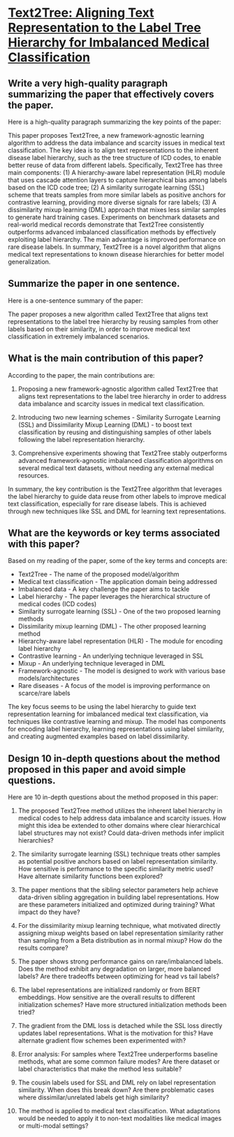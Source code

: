 # [Text2Tree: Aligning Text Representation to the Label Tree Hierarchy for   Imbalanced Medical Classification](https://arxiv.org/abs/2311.16650)

## Write a very high-quality paragraph summarizing the paper that effectively covers the paper.

 Here is a high-quality paragraph summarizing the key points of the paper:

This paper proposes Text2Tree, a new framework-agnostic learning algorithm to address the data imbalance and scarcity issues in medical text classification. The key idea is to align text representations to the inherent disease label hierarchy, such as the tree structure of ICD codes, to enable better reuse of data from different labels. Specifically, Text2Tree has three main components: (1) A hierarchy-aware label representation (HLR) module that uses cascade attention layers to capture hierarchical bias among labels based on the ICD code tree; (2) A similarity surrogate learning (SSL) scheme that treats samples from more similar labels as positive anchors for contrastive learning, providing more diverse signals for rare labels; (3) A dissimilarity mixup learning (DML) approach that mixes less similar samples to generate hard training cases. Experiments on benchmark datasets and real-world medical records demonstrate that Text2Tree consistently outperforms advanced imbalanced classification methods by effectively exploiting label hierarchy. The main advantage is improved performance on rare disease labels. In summary, Text2Tree is a novel algorithm that aligns medical text representations to known disease hierarchies for better model generalization.


## Summarize the paper in one sentence.

 Here is a one-sentence summary of the paper:

The paper proposes a new algorithm called Text2Tree that aligns text representations to the label tree hierarchy by reusing samples from other labels based on their similarity, in order to improve medical text classification in extremely imbalanced scenarios.


## What is the main contribution of this paper?

 According to the paper, the main contributions are:

1. Proposing a new framework-agnostic algorithm called Text2Tree that aligns text representations to the label tree hierarchy in order to address data imbalance and scarcity issues in medical text classification. 

2. Introducing two new learning schemes - Similarity Surrogate Learning (SSL) and Dissimilarity Mixup Learning (DML) - to boost text classification by reusing and distinguishing samples of other labels following the label representation hierarchy.

3. Comprehensive experiments showing that Text2Tree stably outperforms advanced framework-agnostic imbalanced classification algorithms on several medical text datasets, without needing any external medical resources.

In summary, the key contribution is the Text2Tree algorithm that leverages the label hierarchy to guide data reuse from other labels to improve medical text classification, especially for rare disease labels. This is achieved through new techniques like SSL and DML for learning text representations.


## What are the keywords or key terms associated with this paper?

 Based on my reading of the paper, some of the key terms and concepts are:

- Text2Tree - The name of the proposed model/algorithm
- Medical text classification - The application domain being addressed
- Imbalanced data - A key challenge the paper aims to tackle
- Label hierarchy - The paper leverages the hierarchical structure of medical codes (ICD codes)
- Similarity surrogate learning (SSL) - One of the two proposed learning methods
- Dissimilarity mixup learning (DML) - The other proposed learning method  
- Hierarchy-aware label representation (HLR) - The module for encoding label hierarchy 
- Contrastive learning - An underlying technique leveraged in SSL
- Mixup - An underlying technique leveraged in DML
- Framework-agnostic - The model is designed to work with various base models/architectures
- Rare diseases - A focus of the model is improving performance on scarce/rare labels

The key focus seems to be using the label hierarchy to guide text representation learning for imbalanced medical text classification, via techniques like contrastive learning and mixup. The model has components for encoding label hierarchy, learning representations using label similarity, and creating augmented examples based on label dissimilarity.


## Design 10 in-depth questions about the method proposed in this paper and avoid simple questions.

 Here are 10 in-depth questions about the method proposed in this paper:

1. The proposed Text2Tree method utilizes the inherent label hierarchy in medical codes to help address data imbalance and scarcity issues. How might this idea be extended to other domains where clear hierarchical label structures may not exist? Could data-driven methods infer implicit hierarchies?

2. The similarity surrogate learning (SSL) technique treats other samples as potential positive anchors based on label representation similarity. How sensitive is performance to the specific similarity metric used? Have alternate similarity functions been explored? 

3. The paper mentions that the sibling selector parameters help achieve data-driven sibling aggregation in building label representations. How are these parameters initialized and optimized during training? What impact do they have?

4. For the dissimilarity mixup learning technique, what motivated directly assigning mixup weights based on label representation similarity rather than sampling from a Beta distribution as in normal mixup? How do the results compare?

5. The paper shows strong performance gains on rare/imbalanced labels. Does the method exhibit any degradation on larger, more balanced labels? Are there tradeoffs between optimizing for head vs tail labels?

6. The label representations are initialized randomly or from BERT embeddings. How sensitive are the overall results to different initialization schemes? Have more structured initialization methods been tried?

7. The gradient from the DML loss is detached while the SSL loss directly updates label representations. What is the motivation for this? Have alternate gradient flow schemes been experimented with? 

8. Error analysis: For samples where Text2Tree underperforms baseline methods, what are some common failure modes? Are there dataset or label characteristics that make the method less suitable?

9. The cousin labels used for SSL and DML rely on label representation similarity. When does this break down? Are there problematic cases where dissimilar/unrelated labels get high similarity?

10. The method is applied to medical text classification. What adaptations would be needed to apply it to non-text modalities like medical images or multi-modal settings?
